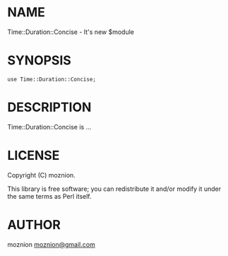# NAME

Time::Duration::Concise - It's new $module

# SYNOPSIS

    use Time::Duration::Concise;

# DESCRIPTION

Time::Duration::Concise is ...

# LICENSE

Copyright (C) moznion.

This library is free software; you can redistribute it and/or modify
it under the same terms as Perl itself.

# AUTHOR

moznion <moznion@gmail.com>
